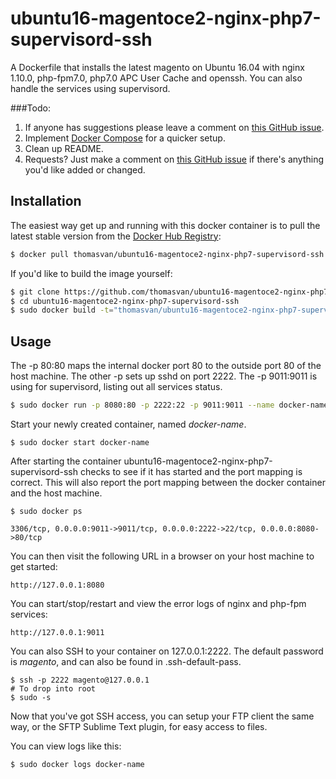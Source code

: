 # ubuntu16-magentoce2-nginx-php7-supervisord-ssh

A Dockerfile that installs the latest magento on Ubuntu 16.04 with nginx 1.10.0, php-fpm7.0, php7.0 APC User Cache and openssh. You can also handle the services using supervisord.

###Todo:

1. If anyone has suggestions please leave a comment on [this GitHub issue](https://github.com/thomasvan/ubuntu16-magentoce2-nginx-php7-supervisord-ssh/issues/2).
2. Implement [Docker Compose](https://docs.docker.com/compose/) for a quicker setup.
3. Clean up README.
4. Requests? Just make a comment on [this GitHub issue](https://github.com/thomasvan/ubuntu16-magentoce2-nginx-php7-supervisord-ssh/issues/1) if there's anything you'd like added or changed.

## Installation

The easiest way get up and running with this docker container is to pull the latest stable version from the [Docker Hub Registry](https://hub.docker.com/r/thomasvan/ubuntu16-magentoce2-nginx-php7-supervisord-ssh/):

```bash
$ docker pull thomasvan/ubuntu16-magentoce2-nginx-php7-supervisord-ssh:latest
```

If you'd like to build the image yourself:

```bash
$ git clone https://github.com/thomasvan/ubuntu16-magentoce2-nginx-php7-supervisord-ssh.git
$ cd ubuntu16-magentoce2-nginx-php7-supervisord-ssh
$ sudo docker build -t="thomasvan/ubuntu16-magentoce2-nginx-php7-supervisord-ssh" .
```

## Usage

The -p 80:80 maps the internal docker port 80 to the outside port 80 of the host machine. The other -p sets up sshd on port 2222.
The -p 9011:9011 is using for supervisord, listing out all services status. 
```bash
$ sudo docker run -p 8080:80 -p 2222:22 -p 9011:9011 --name docker-name -d thomasvan/ubuntu16-magentoce2-nginx-php7-supervisord-ssh:latest
```

Start your newly created container, named *docker-name*.

```
$ sudo docker start docker-name
```

After starting the container ubuntu16-magentoce2-nginx-php7-supervisord-ssh checks to see if it has started and the port mapping is correct.  This will also report the port mapping between the docker container and the host machine.

```
$ sudo docker ps

3306/tcp, 0.0.0.0:9011->9011/tcp, 0.0.0.0:2222->22/tcp, 0.0.0.0:8080->80/tcp
```

You can then visit the following URL in a browser on your host machine to get started:

```
http://127.0.0.1:8080
```

You can start/stop/restart and view the error logs of nginx and php-fpm services:
```
http://127.0.0.1:9011
```

You can also SSH to your container on 127.0.0.1:2222. The default password is *magento*, and can also be found in .ssh-default-pass.

```
$ ssh -p 2222 magento@127.0.0.1
# To drop into root
$ sudo -s
```

Now that you've got SSH access, you can setup your FTP client the same way, or the SFTP Sublime Text plugin, for easy access to files.

You can view logs like this:

```
$ sudo docker logs docker-name
```